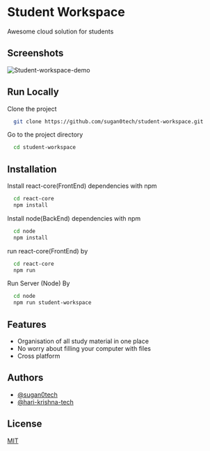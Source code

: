 
# Student Workspace

Awesome cloud solution for students


## Screenshots

![Student-workspace-demo](https://user-images.githubusercontent.com/53630264/154989961-e5aafd21-40be-4ef2-a033-934f5bfdd9e1.png)



## Run Locally

Clone the project

```bash
  git clone https://github.com/sugan0tech/student-workspace.git
```

Go to the project directory

```bash
  cd student-workspace
```

## Installation

Install react-core(FrontEnd) dependencies with npm

```bash
  cd react-core
  npm install 
```



Install node(BackEnd) dependencies with npm

```bash
  cd node
  npm install 
```

run react-core(FrontEnd) by

```bash
  cd react-core
  npm run
```

Run Server (Node) By

```bash
  cd node
  npm run student-workspace
```

## Features

- Organisation of all study material in one place
- No worry about filling your computer with files
- Cross platform



## Authors

- [@sugan0tech](https://github.com/sugan0tech)
- [@hari-krishna-tech](https://www.github.com/hari-krishna-tech)



## License

[MIT](https://choosealicense.com/licenses/mit/)

